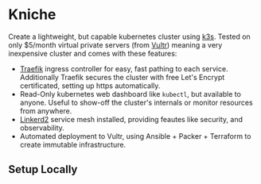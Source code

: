 # Kniche

Create a lightweight, but capable kubernetes cluster using [k3s](https://k3s.io/).
Tested on only $5/month virtual private servers (from [Vultr](https://www.vultr.com/)) meaning a very inexpensive cluster and comes with these features:

- [Traefik](https://traefik.io/) ingress controller for easy, fast pathing to each service. 
  Additionally Traefik secures the cluster with free Let's Encrypt certificated, setting up https automatically.
- Read-Only kubernetes web dashboard like `kubectl`, but available to anyone. Useful to show-off the cluster's internals or monitor resources from anywhere.
- [Linkerd2](https://linkerd.io/2/overview/) service mesh installed, providing feautes like security, and observability.
- Automated deployment to Vultr, using Ansible + Packer + Terraform to create immutable infrastructure.

## Setup Locally
